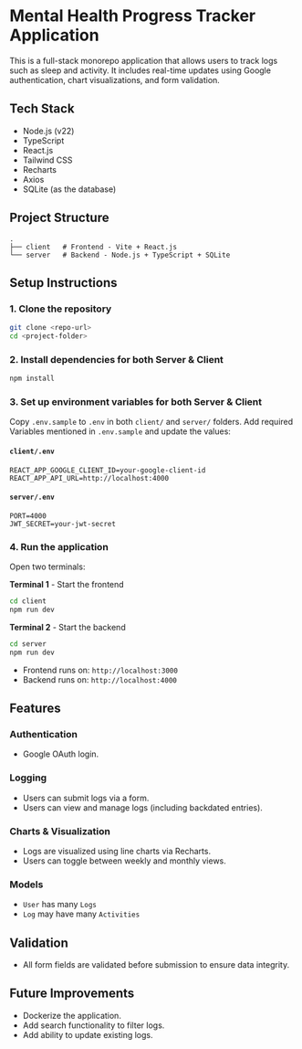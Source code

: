# Mental Health Progress Tracker Application

This is a full-stack monorepo application that allows users to track logs such as sleep and activity. It includes real-time updates using Google authentication, chart visualizations, and form validation.

## Tech Stack

- Node.js (v22)
- TypeScript
- React.js
- Tailwind CSS
- Recharts
- Axios
- SQLite (as the database)

## Project Structure

```
.
├── client   # Frontend - Vite + React.js
└── server   # Backend - Node.js + TypeScript + SQLite
```

## Setup Instructions

### 1. Clone the repository

```bash
git clone <repo-url>
cd <project-folder>
```

### 2. Install dependencies for both Server & Client

```bash
npm install
```

### 3. Set up environment variables for both Server & Client

Copy `.env.sample` to `.env` in both `client/` and `server/` folders. Add required Variables mentioned in `.env.sample` and update the values:

#### `client/.env`

```
REACT_APP_GOOGLE_CLIENT_ID=your-google-client-id
REACT_APP_API_URL=http://localhost:4000
```

#### `server/.env`
```
PORT=4000
JWT_SECRET=your-jwt-secret
```

### 4. Run the application

Open two terminals:

**Terminal 1** - Start the frontend

```bash
cd client
npm run dev
```

**Terminal 2** - Start the backend

```bash
cd server
npm run dev
```

- Frontend runs on: `http://localhost:3000`
- Backend runs on: `http://localhost:4000`

## Features

### Authentication

- Google OAuth login.

### Logging

- Users can submit logs via a form.
- Users can view and manage logs (including backdated entries).

### Charts & Visualization

- Logs are visualized using line charts via Recharts.
- Users can toggle between weekly and monthly views.

### Models

- `User` has many `Logs`
- `Log` may have many `Activities`

## Validation

- All form fields are validated before submission to ensure data integrity.

## Future Improvements

- Dockerize the application.
- Add search functionality to filter logs.
- Add ability to update existing logs.